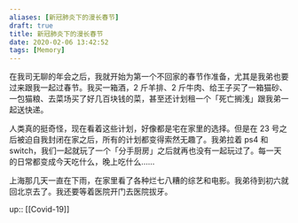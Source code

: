 ```yaml
---
aliases: [新冠肺炎下的漫长春节]
draft: true
title: 新冠肺炎下的漫长春节
date: 2020-02-06 13:42:52
tags: [Memory]
---
```

在我司无聊的年会之后，我就开始为第一个不回家的春节作准备，尤其是我弟也要过来跟我一起过春节。我买一箱酒，2 斤羊排、2 斤牛肉、给王子买了一箱猫砂、一包猫粮、去菜场买了好几百块钱的菜，甚至还计划租一个「死亡搁浅」跟我弟一起送快递。

<!-- more -->

人类真的挺奇怪，现在看着这些计划，好像都是宅在家里的选择。但是在 23 号之后被迫自我封闭在家之后，所有的计划都变得索然无趣了。我弟拉着 ps4 和 switch，我们一起就玩了一个「分手厨房」之后就再也没有一起玩过了。每一天的日常都变成今天吃什么，晚上吃什么……

上海那几天一直在下雨，在家里看了各种烂七八糟的综艺和电影。我弟待到初六就回北京去了。我还要等着医院开门去医院拔牙。

up:: [[Covid-19]]